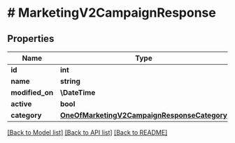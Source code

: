 # # MarketingV2CampaignResponse

## Properties

Name | Type | Description | Notes
------------ | ------------- | ------------- | -------------
**id** | **int** |  |
**name** | **string** |  |
**modified_on** | **\DateTime** |  |
**active** | **bool** |  |
**category** | [**OneOfMarketingV2CampaignResponseCategory**](OneOfMarketingV2CampaignResponseCategory.md) |  | [optional]

[[Back to Model list]](../../README.md#models) [[Back to API list]](../../README.md#endpoints) [[Back to README]](../../README.md)
